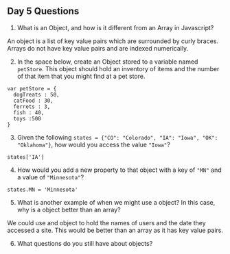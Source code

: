 ## Day 5 Questions

1. What is an Object, and how is it different from an Array in Javascript?

An object is a list of key value pairs which are surrounded by curly braces. Arrays do not have key value pairs and are indexed numerically.

2. In the space below, create an Object stored to a variable named `petStore`.  This object should hold an inventory of items and the number of that item that you might find at a pet store.

```
var petStore = {
  dogTreats : 50,
  catFood : 30,
  ferrets : 3,
  fish : 40,
  toys :500
}
```

3. Given the following `states = {"CO": "Colorado", "IA": "Iowa", "OK": "Oklahoma"}`, how would you access the value `"Iowa"`?

`states['IA']`

4. How would you add a new property to that object with a key of `"MN"` and a value of `"Minnesota"`?

`states.MN = 'Minnesota'`

5. What is another example of when we might use a object?  In this case, why is a object better than an array?

We could use and object to hold the names of users and the date they accessed a site. This would be better than an array as it has key value pairs.


6. What questions do you still have about objects?
